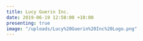 ```yaml
---
title: Lucy Guerin Inc.
date: 2019-06-19 12:58:00 +10:00
presenting: true
image: "/uploads/Lucy%20Guerin%20Inc%20Logo.png"
---
```


